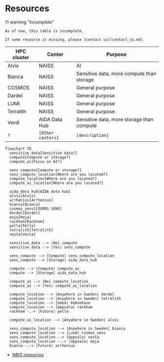 # Resources

!!! warning "Incomplete"

    As of now, this table is incomplete.

    If some resource is missing, please [contact us](contact_us.md).

HPC cluster | Center                 | Purpose
------------|------------------------|----------------------------------------------
Alvis       | NAISS                  | AI
Bianca      | NAISS                  | Sensitive data, more compute than storage
COSMOS      | NAISS                  | General purpose
Dardel      | NAISS                  | General purpose
LUMI        | NAISS                  | General purpose
Tetralith   | NAISS                  | General purpose
Verdi       | AIDA Data Hub          | Sensitive data, more storage than compute
`?`         | `[Other centers]`      | `[description]`


```mermaid
flowchart TD
  sensitive_data[Sensitive data?]
  compute[Compute or storage?]
  compute_ai[Focus on AI?]

  sens_compute[Compute or storage?]
  sens_compute_location[Where are you located?]
  compute_location[Where are you located?]
  compute_ai_location[Where are you located?]

  aida_data_hub[AIDA data hub]
  alvis[Alvis]
  arrhenius[Arrhenius]
  bianca[Bianca]
  cosmos_sens[COSMOS SENS]
  dardel[Dardel]
  maja[Maja]
  rackham[Rackham]
  pelle[Pelle]
  tetralith[Tetralith]
  vesta[Vesta]

  sensitive_data --> |No| compute
  sensitive_data --> |Yes| sens_compute

  sens_compute --> |Compute| sens_compute_location
  sens_compute --> |Storage| aida_data_hub

  compute --> |Compute| compute_ai
  compute --> |Storage| aida_data_hub

  compute_ai --> |No| compute_location
  compute_ai --> |Yes| compute_ai_location

  compute_location --> |Anywhere in Sweden| dardel
  compute_location --> |Anywhere in Sweden| tetralith
  compute_location --> |Umeå| Kebnekase
  compute_location --> |Uppsala| rackham
  rackham -.-> |Future| pelle

  compute_ai_location --> |Anywhere in Sweden| alvis

  sens_compute_location --> |Anywhere in Sweden| bianca
  sens_compute_location --> |Lund| cosmos_sens
  sens_compute_location --> |Uppsala| vesta
  sens_compute_location -.-> |Uppsala| maja
  bianca -.-> |Future| arrhenius
```

- [NBIS resources](https://nbis.se/services/computational-resources)
